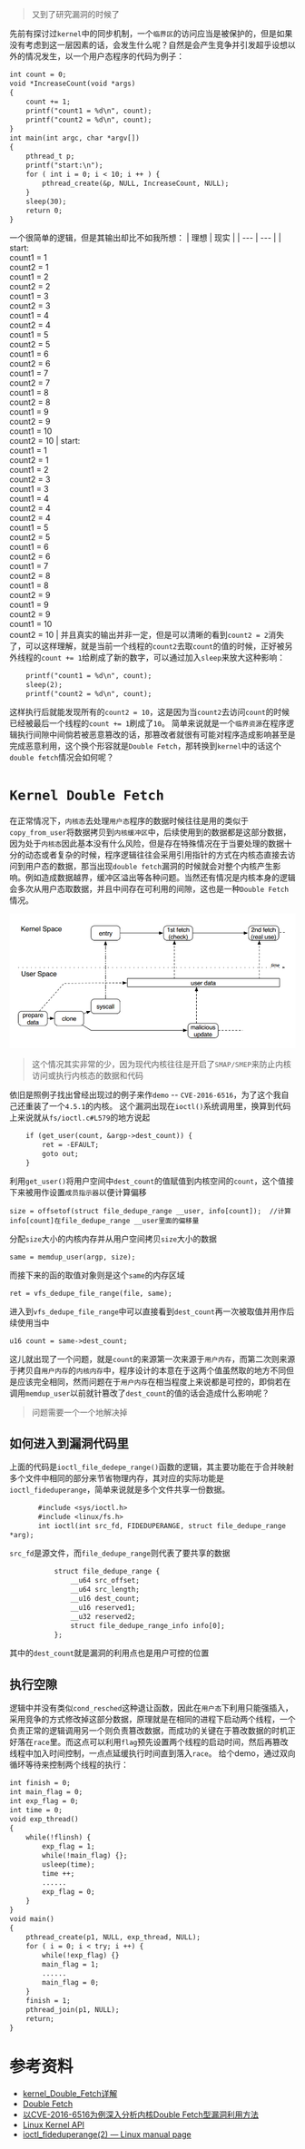 > 又到了研究漏洞的时候了


先前有探讨过`kernel`中的同步机制，一个`临界区`的访问应当是被保护的，但是如果没有考虑到这一层因素的话，会发生什么呢？自然是会产生竞争并引发超乎设想以外的情况发生，以一个用户态程序的代码为例子：
```
int count = 0;
void *IncreaseCount(void *args) 
{
    count += 1;
    printf("count1 = %d\n", count);
    printf("count2 = %d\n", count);
}
int main(int argc, char *argv[])
{
    pthread_t p;
    printf("start:\n");
    for ( int i = 0; i < 10; i ++ ) {
        pthread_create(&p, NULL, IncreaseCount, NULL);
    }
    sleep(30);
    return 0;
}
```
一个很简单的逻辑，但是其输出却比不如我所想：
| 理想 | 现实 |
| --- | --- |
| start:<br>count1 = 1<br>count2 = 1<br>count1 = 2<br>count2 = 2<br>count1 = 3<br>count2 = 3<br>count1 = 4<br>count2 = 4<br>count1 = 5<br>count2 = 5<br>count1 = 6<br>count2 = 6<br>count1 = 7<br>count2 = 7<br>count1 = 8<br>count2 = 8<br>count1 = 9<br>count2 = 9<br>count1 = 10<br>count2 = 10 | start:<br>count1 = 1<br>count2 = 1<br>count1 = 2<br>count2 = 3<br>count1 = 3<br>count1 = 4<br>count2 = 4<br>count2 = 4<br>count1 = 5<br>count2 = 5<br>count1 = 6<br>count2 = 6<br>count1 = 7<br>count2 = 8<br>count1 = 8<br>count2 = 9<br>count1 = 9<br>count2 = 9<br>count1 = 10<br>count2 = 10 |
并且真实的输出并非一定，但是可以清晰的看到`count2 = 2`消失了，可以这样理解，就是当前一个线程的`count2`去取`count`的值的时候，正好被另外线程的`count += 1`给刷成了新的数字，可以通过加入`sleep`来放大这种影响：
```
    printf("count1 = %d\n", count);
    sleep(2);
    printf("count2 = %d\n", count);
```
这样执行后就能发现所有的`count2 = 10`，这是因为当`count2`去访问`count`的时候已经被最后一个线程的`count += 1`刷成了`10`。
简单来说就是一个`临界资源`在程序逻辑执行间隙中间倘若被恶意篡改的话，那篡改者就很有可能对程序造成影响甚至是完成恶意利用，这个换个形容就是`Double Fetch`，那转换到`kernel`中的话这个`double fetch`情况会如何呢？


# `Kernel Double Fetch`
在正常情况下，`内核态`去处理`用户态`程序的数据时候往往是用的类似于`copy_from_user`将数据拷贝到`内核缓冲区`中，后续使用到的数据都是这部分数据，因为处于`内核态`因此基本没有什么风险，但是存在特殊情况在于当要处理的数据十分的动态或者复杂的时候，程序逻辑往往会采用引用指针的方式在内核态直接去访问到用户态的数据，那当出现`double fetch`漏洞的时候就会对整个内核产生影响。例如造成数据越界，缓冲区溢出等各种问题。当然还有情况是内核本身的逻辑会多次从用户态取数据，并且中间存在可利用的间隙，这也是一种`Double Fetch`情况。


![a5529456-7fbe-49d5-8cad-d70e651dbd74.png](DoubleFetch_files/a5529456-7fbe-49d5-8cad-d70e651dbd74.png)


> 这个情况其实非常的少，因为现代内核往往是开启了`SMAP/SMEP`来防止内核访问或执行内核态的数据和代码


依旧是照例子找出曾经出现过的例子来作`demo` -- `CVE-2016-6516`，为了这个我自己还重装了一个`4.5.1`的内核。
这个漏洞出现在`ioctl()`系统调用里，换算到代码上来说就从`fs/ioctl.c#L579`的地方说起
```
    if (get_user(count, &argp->dest_count)) {
        ret = -EFAULT;
        goto out;
    }
```
利用`get_user()`将用户空间中`dest_count`的值赋值到内核空间的`count`，这个值接下来被用作设置`成员指示器`以便计算偏移
```
size = offsetof(struct file_dedupe_range __user, info[count]);  //计算info[count]在file_dedupe_range __user里面的偏移量
```
分配`size`大小的内核内存并从用户空间拷贝`size`大小的数据
```
same = memdup_user(argp, size);
```
而接下来的函的取值对象则是这个`same`的内存区域
```
ret = vfs_dedupe_file_range(file, same);
```
进入到`vfs_dedupe_file_range`中可以直接看到`dest_count`再一次被取值并用作后续使用当中
```
u16 count = same->dest_count;
```
这儿就出现了一个问题，就是`count`的来源第一次来源于`用户内存`，而第二次则来源于拷贝自`用户内存`的`内核内存`中，程序设计的本意在于这两个值虽然取的地方不同但是应该完全相同，然而问题在于`用户内存`在相当程度上来说都是可控的，即倘若在调用`memdup_user`以前就针篡改了`dest_count`的值的话会造成什么影响呢？
> 问题需要一个一个地解决掉


## 如何进入到漏洞代码里
上面的代码是`ioctl_file_dedepe_range()`函数的逻辑，其主要功能在于合并映射多个文件中相同的部分来节省物理内存，其对应的实际功能是`ioctl_fideduperange`，简单来说就是多个文件共享一份数据。
```
       #include <sys/ioctl.h>
       #include <linux/fs.h>
       int ioctl(int src_fd, FIDEDUPERANGE, struct file_dedupe_range *arg);
```
`src_fd`是源文件，而`file_dedupe_range`则代表了要共享的数据
```
           struct file_dedupe_range {
               __u64 src_offset;
               __u64 src_length;
               __u16 dest_count;
               __u16 reserved1;
               __u32 reserved2;
               struct file_dedupe_range_info info[0];
           };
```
其中的`dest_count`就是漏洞的利用点也是用户可控的位置


##  执行空隙
逻辑中并没有类似`cond_resched`这种退让函数，因此在`用户态`下利用只能强插入，采用竞争的方式修改掉这部分数据，原理就是在相同的进程下启动两个线程，一个负责正常的逻辑调用另一个则负责篡改数据，而成功的关键在于篡改数据的时机正好落在`race`里。而这点可以利用`flag`预先设置两个线程的启动时间，然后再篡改线程中加入时间控制，一点点延缓执行时间直到落入`race`。
给个demo，通过双向循环等待来控制两个线程的执行：
```
int finish = 0;
int main_flag = 0;
int exp_flag = 0;
int time = 0;
void exp_thread()
{
    while(!flinsh) {
        exp_flag = 1;
        while(!main_flag) {};
        usleep(time);
        time ++;
        ......
        exp_flag = 0;
    }
}
void main() 
{
    pthread_create(p1, NULL, exp_thread, NULL);
    for ( i = 0; i < try; i ++) {
        while(!exp_flag) {}
        main_flag = 1;
        ......
        main_flag = 0;
    }
    finish = 1;
    pthread_join(p1, NULL);
    return;
}
```


# 参考资料
* [kernel_Double_Fetch详解]([https://blog.csdn.net/qq_43116977/article/details/105868792](https://blog.csdn.net/qq_43116977/article/details/105868792))
* [Double Fetch]([https://ctf-wiki.github.io/ctf-wiki/pwn/linux/kernel/double-fetch-zh/](https://ctf-wiki.github.io/ctf-wiki/pwn/linux/kernel/double-fetch-zh/))
* [以CVE-2016-6516为例深入分析内核Double Fetch型漏洞利用方法]([https://www.freebuf.com/articles/system/156485.html](https://www.freebuf.com/articles/system/156485.html))
* [Linux Kernel API]([https://www.cnblogs.com/pengdonglin137/p/6840624.html](https://www.cnblogs.com/pengdonglin137/p/6840624.html))
* [ioctl_fideduperange(2) — Linux manual page]([https://man7.org/linux/man-pages/man2/ioctl_fideduperange.2.html](https://man7.org/linux/man-pages/man2/ioctl_fideduperange.2.html))